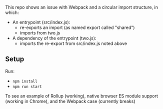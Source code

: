 This repo shows an issue with Webpack and a circular import structure, in which:

- An entrypoint (src/index.js):
   - re-exports an import (as named export called "shared")
   - imports from two.js
- A dependency of the entrypoint (two.js):
   - imports the re-export from src/index.js noted above

## Setup

Run:
 * `npm install`
 * `npm run start`

To see an example of Rollup (working), native browser ES module support (working in Chrome), and the Webpack case (currently breaks)
